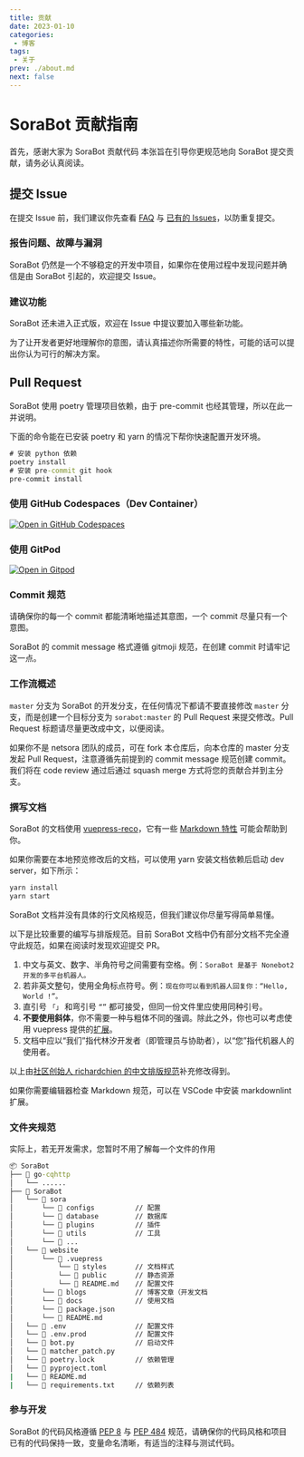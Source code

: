 ```yaml
---
title: 贡献
date: 2023-01-10
categories:
 - 博客
tags:
 - 关于
prev: ./about.md
next: false
---
```


# SoraBot 贡献指南
首先，感谢大家为 SoraBot 贡献代码
本张旨在引导你更规范地向 SoraBot 提交贡献，请务必认真阅读。

## 提交 Issue

在提交 Issue 前，我们建议你先查看 [FAQ](https://github.com/orgs/netsora/discussions) 与 [已有的 Issues](https://github.com/netsora/SoraBot/issues)，以防重复提交。

### 报告问题、故障与漏洞

SoraBot 仍然是一个不够稳定的开发中项目，如果你在使用过程中发现问题并确信是由 SoraBot 引起的，欢迎提交 Issue。

### 建议功能

SoraBot 还未进入正式版，欢迎在 Issue 中提议要加入哪些新功能。

为了让开发者更好地理解你的意图，请认真描述你所需要的特性，可能的话可以提出你认为可行的解决方案。

## Pull Request

SoraBot 使用 poetry 管理项目依赖，由于 pre-commit 也经其管理，所以在此一并说明。

下面的命令能在已安装 poetry 和 yarn 的情况下帮你快速配置开发环境。

```cmd
# 安装 python 依赖
poetry install
# 安装 pre-commit git hook
pre-commit install
```

### 使用 GitHub Codespaces（Dev Container）

[![Open in GitHub Codespaces](https://github.com/codespaces/badge.svg)](https://github.com/codespaces/new?hide_repo_select=true&ref=master&repo=645755460)

### 使用 GitPod

[![Open in Gitpod](https://gitpod.io/button/open-in-gitpod.svg)](https://gitpod.io/#/https://github.com/netsora/SoraBot)

### Commit 规范

请确保你的每一个 commit 都能清晰地描述其意图，一个 commit 尽量只有一个意图。

SoraBot 的 commit message 格式遵循 gitmoji 规范，在创建 commit 时请牢记这一点。


### 工作流概述

`master` 分支为 SoraBot 的开发分支，在任何情况下都请不要直接修改 `master` 分支，而是创建一个目标分支为 `sorabot:master` 的 Pull Request 来提交修改。Pull Request 标题请尽量更改成中文，以便阅读。

如果你不是 netsora 团队的成员，可在 fork 本仓库后，向本仓库的 master 分支发起 Pull Request，注意遵循先前提到的 commit message 规范创建 commit。我们将在 code review 通过后通过 squash merge 方式将您的贡献合并到主分支。

### 撰写文档

SoraBot 的文档使用 [vuepress-reco](http://v2.vuepress-reco.recoluan.com/)，它有一些 [Markdown 特性](http://v2.vuepress-reco.recoluan.com/docs/theme/custom-container.html) 可能会帮助到你。

如果你需要在本地预览修改后的文档，可以使用 yarn 安装文档依赖后启动 dev server，如下所示：

```cmd
yarn install
yarn start
```

SoraBot 文档并没有具体的行文风格规范，但我们建议你尽量写得简单易懂。

以下是比较重要的编写与排版规范。目前 SoraBot 文档中仍有部分文档不完全遵守此规范，如果在阅读时发现欢迎提交 PR。

1. 中文与英文、数字、半角符号之间需要有空格。例：`SoraBot 是基于 Nonebot2 开发的多平台机器人。`
2. 若非英文整句，使用全角标点符号。例：`现在你可以看到机器人回复你：“Hello, World !”。`
3. 直引号 `「」` 和弯引号 `“”` 都可接受，但同一份文件里应使用同种引号。
4. **不要使用斜体**，你不需要一种与粗体不同的强调。除此之外，你也可以考虑使用 vuepress 提供的[扩展](https://vuepress-theme-reco.recoluan.com/docs/theme/custom-container.htm)。
5. 文档中应以“我们”指代林汐开发者（即管理员与协助者），以“您”指代机器人的使用者。

以上由[社区创始人 richardchien 的中文排版规范](https://stdrc.cc/style-guides/chinese)补充修改得到。

如果你需要编辑器检查 Markdown 规范，可以在 VSCode 中安装 markdownlint 扩展。

### 文件夹规范

实际上，若无开发需求，您暂时不用了解每一个文件的作用

```cmd
📦 SoraBot
├── 📂 go-cqhttp
│   └── ......
├── 📂 SoraBot
│   └── 📂 sora
│       └── 📂 configs          // 配置
│       └── 📂 database         // 数据库
│       └── 📂 plugins          // 插件
│       └── 📂 utils            // 工具
│       └── 📜 ...           
│   └── 📂 website
│       └── 📂 .vuepress
│           └── 📂 styles       // 文档样式
│           └── 📂 public       // 静态资源
│           └── 📜 README.md    // 配置文件
│       └── 📂 blogs            // 博客文章（开发文档
│       └── 📂 docs             // 使用文档
│       └── 📜 package.json
│       └── 📜 README.md
│   └── 📜 .env                 // 配置文件
│   └── 📜 .env.prod            // 配置文件
│   └── 📜 bot.py               // 启动文件
│   └── 📜 matcher_patch.py
│   └── 📜 poetry.lock          // 依赖管理
│   └── 📜 pyproject.toml       
|   └── 📜 README.md       
|   └── 📜 requirements.txt     // 依赖列表   
```

### 参与开发

SoraBot 的代码风格遵循 [PEP 8](https://www.python.org/dev/peps/pep-0008/) 与 [PEP 484](https://www.python.org/dev/peps/pep-0484/) 规范，请确保你的代码风格和项目已有的代码保持一致，变量命名清晰，有适当的注释与测试代码。
